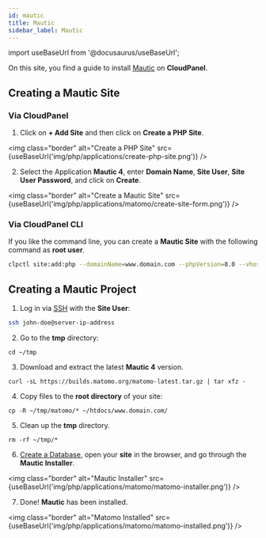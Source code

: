 ```yaml
---
id: mautic
title: Mautic
sidebar_label: Mautic
---
```


import useBaseUrl from '@docusaurus/useBaseUrl';

On this site, you find a guide to install [Mautic](https://www.mautic.org/) on **CloudPanel**.

## Creating a Mautic Site

### Via CloudPanel

1. Click on **+ Add Site** and then click on **Create a PHP Site**.

<img class="border" alt="Create a PHP Site" src={useBaseUrl('img/php/applications/create-php-site.png')} />

2. Select the Application **Mautic 4**, enter **Domain Name**, **Site User**, **Site User Password**, and click on **Create**.

<img class="border" alt="Create a Mautic Site" src={useBaseUrl('img/php/applications/matomo/create-site-form.png')} />

### Via CloudPanel CLI

If you like the command line, you can create a **Mautic Site** with the following command as **root user**.

```bash
clpctl site:add:php --domainName=www.domain.com --phpVersion=8.0 --vhostTemplate='Mautic 4' --siteUser='john-doe' --siteUserPassword='!secretPassword!'
```

## Creating a Mautic Project

1. Log in via [SSH](../../../frontend-area/ssh-ftp/#ssh-login) with the **Site User**:

```bash
ssh john-doe@server-ip-address
```

2. Go to the **tmp** directory:

```
cd ~/tmp
```

3. Download and extract the latest **Mautic 4** version.

```
curl -sL https://builds.matomo.org/matomo-latest.tar.gz | tar xfz -
```

4. Copy files to the **root directory** of your site:

```
cp -R ~/tmp/matomo/* ~/htdocs/www.domain.com/
```

5. Clean up the **tmp** directory.

```
rm -rf ~/tmp/*
```

6. [Create a Database](../../../frontend-area/databases/#adding-a-database), open your **site** in the browser, and go through the **Mautic Installer**.

<img class="border" alt="Mautic Installer" src={useBaseUrl('img/php/applications/matomo/matomo-installer.png')} />

7. Done! **Mautic** has been installed.

<img class="border" alt="Matomo Installed" src={useBaseUrl('img/php/applications/matomo/matomo-installed.png')} />